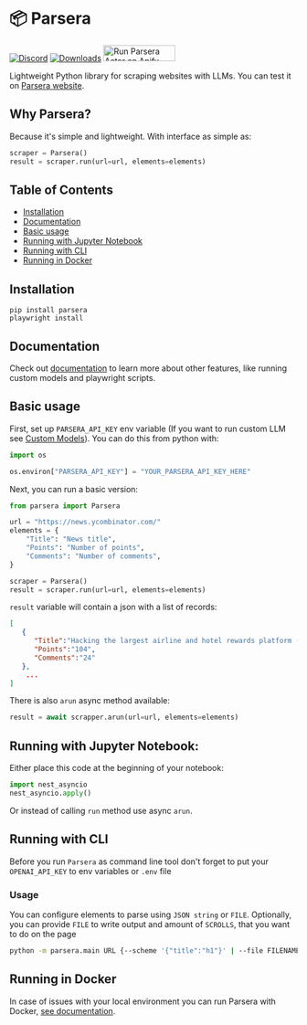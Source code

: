 # 📦 Parsera

[![Discord](https://img.shields.io/badge/Discord-7289da?style=for-the-badge)](https://discord.gg/gYXwgQaT7p)
[![Downloads](https://img.shields.io/pepy/dt/parsera?style=for-the-badge)](https://pepy.tech/project/parsera)
<a href="https://apify.com/parsera-labs/parsera?fpr=czveg"><img src="https://apify.com/ext/run-on-apify.png" alt="Run Parsera Actor on Apify" width="126" height="28" /></a>

Lightweight Python library for scraping websites with LLMs. 
You can test it on [Parsera website](https://parsera.org).

## Why Parsera?
Because it's simple and lightweight. With interface as simple as:
```python
scraper = Parsera()
result = scraper.run(url=url, elements=elements)
```

## Table of Contents
- [Installation](#Installation)
- [Documentation](#Documentation)
- [Basic usage](#Basic-usage)
- [Running with Jupyter Notebook](#Running-with-Jupyter-Notebook)
- [Running with CLI](#Running-with-CLI)
- [Running in Docker](#Running-in-Docker)

## Installation

```shell
pip install parsera
playwright install
```

## Documentation

Check out [documentation](https://docs.parsera.org) to learn more about other features, like running custom models and playwright scripts.

## Basic usage

First, set up `PARSERA_API_KEY` env variable (If you want to run custom LLM see [Custom Models](https://docs.parsera.org/features/custom-models/)).
You can do this from python with:
```python
import os

os.environ["PARSERA_API_KEY"] = "YOUR_PARSERA_API_KEY_HERE"
```

Next, you can run a basic version:
```python
from parsera import Parsera

url = "https://news.ycombinator.com/"
elements = {
    "Title": "News title",
    "Points": "Number of points",
    "Comments": "Number of comments",
}

scraper = Parsera()
result = scraper.run(url=url, elements=elements)
```

`result` variable will contain a json with a list of records:
```json
[
   {
      "Title":"Hacking the largest airline and hotel rewards platform (2023)",
      "Points":"104",
      "Comments":"24"
   },
    ...
]
```

There is also `arun` async method available:
```python
result = await scrapper.arun(url=url, elements=elements)
```

## Running with Jupyter Notebook:
Either place this code at the beginning of your notebook:
```python
import nest_asyncio
nest_asyncio.apply()
```

Or instead of calling `run` method use async `arun`.

## Running with CLI

Before you run `Parsera` as command line tool don't forget to put your `OPENAI_API_KEY` to env variables or `.env` file

### Usage

You can configure elements to parse using `JSON string` or `FILE`.
Optionally, you can provide `FILE` to write output and amount of `SCROLLS`, that you want to do on the page

```sh
python -m parsera.main URL {--scheme '{"title":"h1"}' | --file FILENAME} [--scrolls SCROLLS] [--output FILENAME]
```

## Running in Docker

In case of issues with your local environment you can run Parsera with Docker, [see documentation](https://docs.parsera.org/features/docker/).

